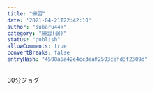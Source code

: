 ```yaml
---
title: "練習"
date: '2021-04-21T22:42:10'
author: "subaru44k"
category: "練習(弱)"
status: "publish"
allowComments: true
convertBreaks: false
entryHash: "4508a5a42e4cc3eaf2503cefd3f2309d"
---
```

30分ジョグ
